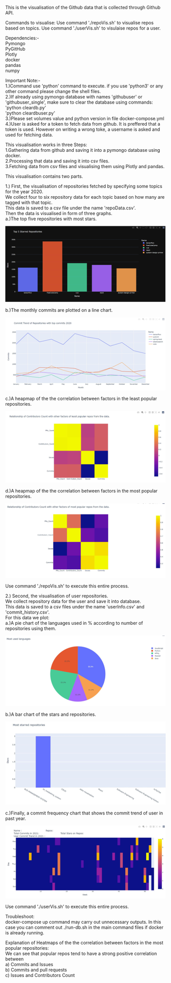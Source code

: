 This is the visualisation of the Github data that is collected through Github API.

Commands to visualise:
Use command './repoVis.sh' to visualise repos based on topics.
Use command './userVis.sh' to visulaise repos for a user.


Dependencies:-\
Pymongo\
PyGitHub\
Plotly\
docker\
pandas\
numpy

Important Note:-\
1.)Command use 'python' command to execute. if you use 'python3' or any other command please change the shell files.\
2.)If already using pymongo database with names 'githubuser' or 'githubuser_single', make sure to clear the database using      commands:\
'python cleardb.py'\
'python cleardbuser.py'\
3.)Please set volumes value and python version in file docker-compose.yml\
4.)User is asked for a token to fetch data from github. It is preffered that a token is used. However on writing a wrong toke,
a username is asked and used for fetching data.


This visualisation works in three Steps:\
1.Gathering data from github and saving it into a pymongo database using docker.\
2.Processing that data and saving it into csv files.\
3.Fetching data from csv files and visualising them using Plotly and pandas.

This visualisation contains two parts.

1.)
First, the visualisation of repositories fetched by specifying some topics for the year 2020.\
We collect four to six repository data for each topic based on how many are tagged with that topic.\
This data is saved to a csv file under the name 'repoData.csv'.\
Then the data is visualised in form of three graphs.\
a.)The top five repositories with most stars.

![](images/Plotly4.JPG)

b.)The monthly commits are plotted on a line chart.

![](images/Plotly5.JPG)

c.)A heapmap of the the correlation between factors in the least popular repositories.

![](images/plotly7.JPG)

d.)A heapmap of the the correlation between factors in the most popular repositories.

![](images/Plotly8.JPG)


Use command './repoVis.sh' to execute this entire process.


2.)
Second, the visualisation of user repositories.\
We collect repository data for the user and save it into database.\
This data is saved to a csv files under the name 'userInfo.csv' and 'commit_history.csv'.\
For this data we plot:\
a.)A pie chart of the languages used in % according to number of repositories using them.

![](images/Plotly1.JPG)

b.)A bar chart of the stars and repositories. 

![](images/Plotly2.JPG)

c.)Finally, a commit frequency chart that shows the commit trend of user in past year.

![](images/InkedPlotly3.jpg)

Use command './userVis.sh' to execute this entire process.

Troubleshoot:\
docker-compose up command may carry out unnecessary outputs. In this case you can comment out ./run-db.sh in the main command files if docker is already running. 

Explanation of Heatmaps of the the correlation between factors in the most popular repositories:\
We can see that popular repos tend to have a strong positive correlation between\
a) Commits and Issues\
b) Commits and pull requests\
c) Issues and Contributors Count